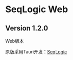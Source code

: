 # SeqLogic Web

## Version 1.2.0

Web版本

原版采用Tauri开发：[SeqLogic](https://github.com/yyhhenry/seq-logic)
